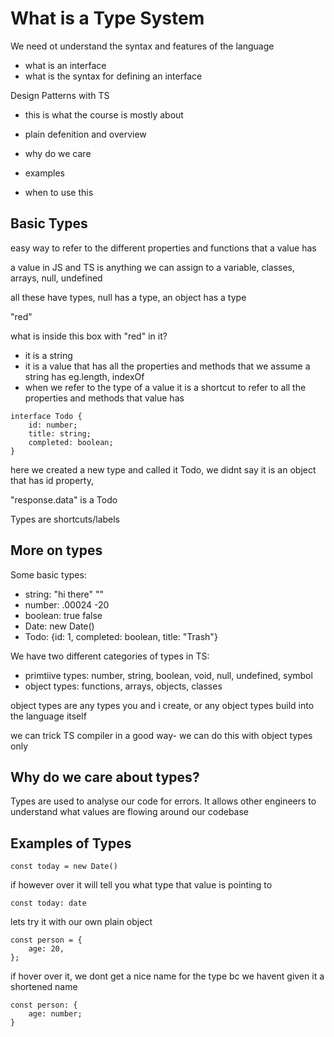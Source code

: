 # What is a Type System

We need ot understand the syntax and features of the language
  - what is an interface
  - what is the syntax for defining an interface

Design Patterns with TS
  - this is what the course is mostly about

- plain defenition and overview
- why do we care
- examples
- when to use this


## Basic Types
easy way to refer to the different properties and functions that a value has

a value in JS and TS is anything we can assign to a variable, classes, arrays, null, undefined

all these have types, null has a type, an object has a type

"red"

what is inside this box with "red" in it?

- it is a string
- it is a value that has all the properties and methods that we assume a string has eg.length, indexOf
- when we refer to the type of a value it is a shortcut to refer to all the properties and methods that value has


```
interface Todo {
	id: number;
	title: string;
	completed: boolean;
}
```

here we created a new type and called it Todo, we didnt say it is an object that has id property,

"response.data" is a Todo

Types are shortcuts/labels 

## More on types
Some basic types:

- string: "hi there" ""
- number: .00024 -20
- boolean: true false
- Date: new Date()
- Todo: {id: 1, completed: boolean, title: "Trash"}

We have two different categories of types in TS:
- primtiive types: number, string, boolean, void, null, undefined, symbol
- object types: functions, arrays, objects, classes

object types are any types you and i create, or any object types build into the language itself

we can trick TS compiler in a good way- we can do this with object types only

## Why do we care about types?
Types are used to analyse our code for errors.
It allows other engineers to understand what values are flowing around our codebase

## Examples of Types

```
const today = new Date()
```

if however over it will tell you what type that value is pointing to

```
const today: date
```
lets try it with our own plain object
```
const person = {
	age: 20,
};

```
if hover over it, we dont get a nice name for the type bc we havent given it a shortened name
```
const person: {
    age: number;
}
```

